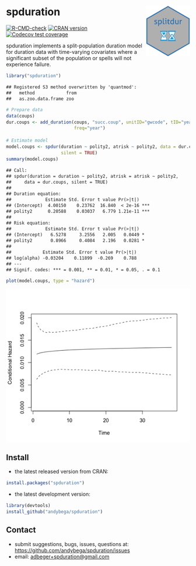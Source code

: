 
# spduration <img src="man/figures/logo.png" align="right" width="120" />

[![R-CMD-check](https://github.com/andybega/spduration/actions/workflows/R-CMD-check.yaml/badge.svg)](https://github.com/andybega/spduration/actions/workflows/R-CMD-check.yaml)
[![CRAN
version](http://www.r-pkg.org/badges/version/spduration)](https://cran.r-project.org/package=spduration)
[![Codecov test
coverage](https://codecov.io/gh/andybega/spduration/branch/master/graph/badge.svg)](https://app.codecov.io/gh/andybega/spduration?branch=master)

spduration implements a split-population duration model for duration
data with time-varying covariates where a significant subset of the
population or spells will not experience failure.

``` r
library("spduration")
```

    ## Registered S3 method overwritten by 'quantmod':
    ##   method            from
    ##   as.zoo.data.frame zoo

``` r
# Prepare data
data(coups)
dur.coups <- add_duration(coups, "succ.coup", unitID="gwcode", tID="year",
                          freq="year")

# Estimate model
model.coups <- spdur(duration ~ polity2, atrisk ~ polity2, data = dur.coups,
                     silent = TRUE)
summary(model.coups)
```

    ## Call:
    ## spdur(duration = duration ~ polity2, atrisk = atrisk ~ polity2, 
    ##     data = dur.coups, silent = TRUE)
    ## 
    ## Duration equation: 
    ##             Estimate Std. Error t value Pr(>|t|)    
    ## (Intercept)  4.00150    0.23762  16.840  < 2e-16 ***
    ## polity2      0.20588    0.03037   6.779 1.21e-11 ***
    ## 
    ## Risk equation: 
    ##             Estimate Std. Error t value Pr(>|t|)  
    ## (Intercept)   6.5278     3.2556   2.005   0.0449 *
    ## polity2       0.8966     0.4084   2.196   0.0281 *
    ## 
    ##            Estimate Std. Error t value Pr(>|t|)
    ## log(alpha) -0.03204    0.11899  -0.269    0.788
    ## ---
    ## Signif. codes: *** = 0.001, ** = 0.01, * = 0.05, . = 0.1

``` r
plot(model.coups, type = "hazard")
```

<img src="man/figures/README-unnamed-chunk-2-1.png" style="display: block; margin: auto;" />

## Install

- the latest released version from CRAN:

``` r
install.packages("spduration")
```

- the latest development version:

``` r
library(devtools)
install_github("andybega/spduration")
```

## Contact

- submit suggestions, bugs, issues, questions at:
  <https://github.com/andybega/spduration/issues>
- email: <adbeger+spduration@gmail.com>
